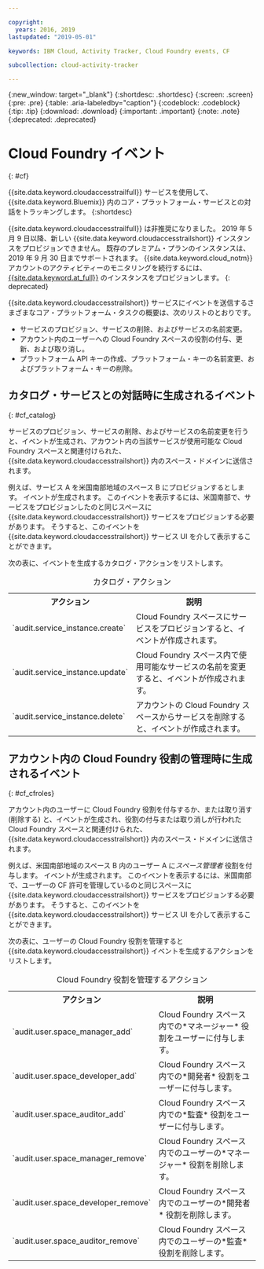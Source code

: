 ```yaml
---

copyright:
  years: 2016, 2019
lastupdated: "2019-05-01"

keywords: IBM Cloud, Activity Tracker, Cloud Foundry events, CF

subcollection: cloud-activity-tracker

---
```


{:new_window: target="_blank"}
{:shortdesc: .shortdesc}
{:screen: .screen}
{:pre: .pre}
{:table: .aria-labeledby="caption"}
{:codeblock: .codeblock}
{:tip: .tip}
{:download: .download}
{:important: .important}
{:note: .note}
{:deprecated: .deprecated}


# Cloud Foundry イベント
{: #cf}

{{site.data.keyword.cloudaccesstrailfull}} サービスを使用して、{{site.data.keyword.Bluemix}} 内のコア・プラットフォーム・サービスとの対話をトラッキングします。 
{:shortdesc}

{{site.data.keyword.cloudaccesstrailfull}} は非推奨になりました。 2019 年 5 月 9 日以降、新しい {{site.data.keyword.cloudaccesstrailshort}} インスタンスをプロビジョンできません。 既存のプレミアム・プランのインスタンスは、2019 年 9 月 30 日までサポートされます。 {{site.data.keyword.cloud_notm}} アカウントのアクティビティーのモニタリングを続行するには、[{{site.data.keyword.at_full}}](/docs/services/Activity-Tracker-with-LogDNA?topic=logdnaat-getting-started#getting-started) のインスタンスをプロビジョンします。
{: deprecated}

{{site.data.keyword.cloudaccesstrailshort}} サービスにイベントを送信するさまざまなコア・プラットフォーム・タスクの概要は、次のリストのとおりです。 

* サービスのプロビジョン、サービスの削除、およびサービスの名前変更。
* アカウント内のユーザーへの Cloud Foundry スペースの役割の付与、更新、および取り消し。
* プラットフォーム API キーの作成、プラットフォーム・キーの名前変更、およびプラットフォーム・キーの削除。


## カタログ・サービスとの対話時に生成されるイベント
{: #cf_catalog}

サービスのプロビジョン、サービスの削除、およびサービスの名前変更を行うと、イベントが生成され、アカウント内の当該サービスが使用可能な Cloud Foundry スペースと関連付けられた、{{site.data.keyword.cloudaccesstrailshort}} 内のスペース・ドメインに送信されます。 

例えば、サービス A を米国南部地域のスペース B にプロビジョンするとします。 イベントが生成されます。 このイベントを表示するには、米国南部で、サービスをプロビジョンしたのと同じスペースに {{site.data.keyword.cloudaccesstrailshort}} サービスをプロビジョンする必要があります。 そうすると、このイベントを {{site.data.keyword.cloudaccesstrailshort}} サービス UI を介して表示することができます。

次の表に、イベントを生成するカタログ・アクションをリストします。

<table>
  <caption>カタログ・アクション</caption>
  <tr>
    <th>アクション</th>
	  <th>説明</th>
  <tr>
  <tr>
    <td>`audit.service_instance.create`</td>
	<td>Cloud Foundry スペースにサービスをプロビジョンすると、イベントが作成されます。</td>
  </tr>
  <tr>
    <td>`audit.service_instance.update`</td>
	<td>Cloud Foundry スペース内で使用可能なサービスの名前を変更すると、イベントが作成されます。</td>
  </tr>
  <tr>
    <td>`audit.service_instance.delete`</td>
	<td>アカウントの Cloud Foundry スペースからサービスを削除すると、イベントが作成されます。</td>
  </tr>
</table>


 	

## アカウント内の Cloud Foundry 役割の管理時に生成されるイベント
{: #cf_cfroles} 

アカウント内のユーザーに Cloud Foundry 役割を付与するか、または取り消す (削除する) と、イベントが生成され、役割の付与または取り消しが行われた Cloud Foundry スペースと関連付けられた、{{site.data.keyword.cloudaccesstrailshort}} 内のスペース・ドメインに送信されます。 

例えば、米国南部地域のスペース B 内のユーザー A に*スペース管理者* 役割を付与します。 イベントが生成されます。 このイベントを表示するには、米国南部で、ユーザーの CF 許可を管理しているのと同じスペースに {{site.data.keyword.cloudaccesstrailshort}} サービスをプロビジョンする必要があります。 そうすると、このイベントを {{site.data.keyword.cloudaccesstrailshort}} サービス UI を介して表示することができます。


次の表に、ユーザーの Cloud Foundry 役割を管理すると {{site.data.keyword.cloudaccesstrailshort}} イベントを生成するアクションをリストします。

<table>
  <caption>Cloud Foundry 役割を管理するアクション</caption>
  <tr>
    <th>アクション</th>
	<th>説明</th>
  <tr>
  <tr>
    <td>`audit.user.space_manager_add`</td>
	<td>Cloud Foundry スペース内での*マネージャー* 役割をユーザーに付与します。</td>
  </tr>
  <tr>
    <td>`audit.user.space_developer_add`</td>
	<td>Cloud Foundry スペース内での*開発者* 役割をユーザーに付与します。</td>
  </tr>
  <tr>
    <td>`audit.user.space_auditor_add`</td>
	<td>Cloud Foundry スペース内での*監査* 役割をユーザーに付与します。</td>
  </tr>
  <tr>
    <td>`audit.user.space_manager_remove`</td>
	<td>Cloud Foundry スペース内でのユーザーの*マネージャー* 役割を削除します。</td>
  </tr>
  <tr>
    <td>`audit.user.space_developer_remove`</td>
	<td>Cloud Foundry スペース内でのユーザーの*開発者* 役割を削除します。</td>
  </tr>
  <tr>
    <td>`audit.user.space_auditor_remove`</td>
	<td>Cloud Foundry スペース内でのユーザーの*監査* 役割を削除します。</td>
  </tr>
</table>






	
 	
 	
